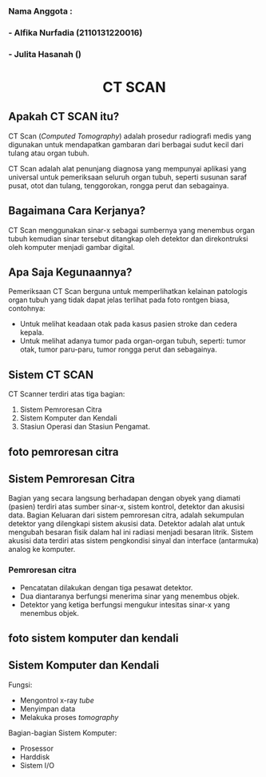 ### Nama Anggota :
### - Alfika Nurfadia (2110131220016)
### - Julita Hasanah ()

#
# <center> CT SCAN

## Apakah CT SCAN itu?
CT Scan (_Computed Tomography_) adalah prosedur radiografi medis yang digunakan untuk mendapatkan gambaran dari berbagai sudut kecil dari tulang atau organ tubuh.

CT Scan adalah alat penunjang diagnosa yang mempunyai aplikasi yang universal untuk pemeriksaan seluruh organ tubuh, seperti susunan saraf pusat, otot dan tulang, tenggorokan, rongga perut dan sebagainya.

## Bagaimana Cara Kerjanya?
CT Scan menggunakan sinar-x sebagai sumbernya yang menembus organ tubuh kemudian sinar tersebut ditangkap oleh detektor dan direkontruksi oleh komputer menjadi gambar digital.

## Apa Saja Kegunaannya?
Pemeriksaan CT Scan berguna untuk memperlihatkan kelainan patologis organ tubuh yang tidak dapat jelas terlihat pada foto rontgen biasa, contohnya:
- Untuk melihat keadaan otak pada kasus pasien stroke dan cedera kepala.
- Untuk melihat adanya tumor pada organ-organ tubuh, seperti: tumor otak, tumor paru-paru, tumor rongga perut dan sebagainya.

## Sistem CT SCAN
CT Scanner terdiri atas tiga bagian:
1. Sistem Pemroresan Citra
2. Sistem Komputer dan Kendali
3. Stasiun Operasi dan Stasiun Pengamat.

 ## foto pemroresan citra

 ## Sistem Pemroresan Citra
 Bagian yang secara langsung berhadapan dengan obyek yang diamati (pasien) terdiri atas sumber sinar-x, sistem kontrol, detektor dan akusisi data.
 Bagian Keluaran dari sistem pemroresan citra, adalah sekumpulan detektor yang dilengkapi sistem akusisi data.
Detektor adalah alat untuk mengubah besaran fisik dalam hal ini radiasi menjadi besaran litrik.
Sistem akusisi data terdiri atas sistem pengkondisi sinyal dan interface (antarmuka) analog ke komputer.

### Pemroresan citra
- Pencatatan dilakukan dengan tiga pesawat detektor.
- Dua diantaranya berfungsi menerima sinar yang menembus objek.
- Detektor yang ketiga berfungsi mengukur intesitas sinar-x yang menembus objek.

 ## foto sistem komputer dan kendali

 ## Sistem Komputer dan Kendali
 Fungsi:
 - Mengontrol x-ray _tube_
 - Menyimpan data
 - Melakuka proses _tomography_

 Bagian-bagian Sistem Komputer:
 - Prosessor
 - Harddisk
 - Sistem I/O

